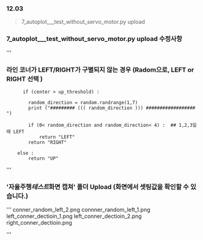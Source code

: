 ### 12.03

> 7_autoplot\_\_\_test_without_servo_motor.py upload

### 7_autoplot\_\_\_test_without_servo_motor.py upload 수정사항

'''

### 라인 코너가 LEFT/RIGHT가 구별되지 않는 경우 (Radom으로, LEFT or RIGHT 선택 )

          if (center > up_threshold) :

            random_direction = random.randrange(1,7)
            print ("######### ((( random_direction ))) ################## ")

            if (0< random_direction and random_direction< 4) :  ## 1,2,3일 때 LEFT
                return "LEFT"
            return "RIGHT"

        else :
            return "UP"

'''

### '자율주행*테스트*화면 캡쳐' 폴더 Upload (화면에서 셋팅값을 확인할 수 있습니다.)

'''
conner_random_left_2.png
connner_random_left_1.png
left_conner_dectioin_1.png
left_conner_dectioin_2.png
right_conner_dectioin.png

'''
